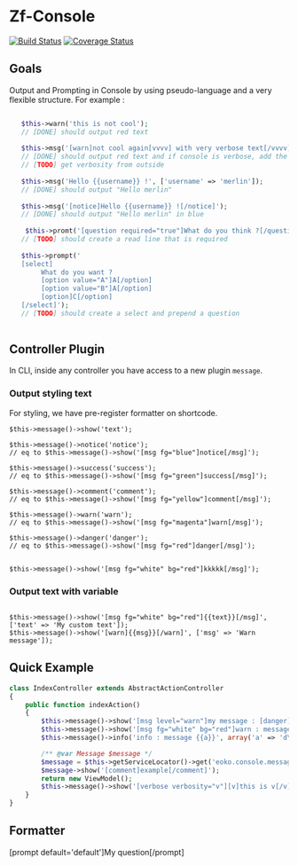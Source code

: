 # Zf-Console

[![Build Status](https://travis-ci.org/iam-merlin/zf-console.svg?branch=master)](https://travis-ci.org/iam-merlin/zf-console)
[![Coverage Status](https://coveralls.io/repos/iam-merlin/zf-console/badge.svg)](https://coveralls.io/r/iam-merlin/zf-console)

## Goals

Output and Prompting in Console by using pseudo-language and a very flexible structure. For example :

```PHP

   $this->warn('this is not cool');
   // [DONE] should output red text
   
   $this->msg('[warn]not cool again[vvvv] with very verbose text[/vvvv][/warn]');
   // [DONE] should output red text and if console is verbose, add the vvvv text.
   // [TODO] get verbosity from outside
   
   $this->msg('Hello {{username}} !', ['username' => 'merlin']);
   // [DONE] should output "Hello merlin"
   
   $this->msg('[notice]Hello {{username}} ![/notice]');
   // [DONE] should output "Hello merlin" in blue
   
    $this->promt('[question required="true"]What do you think ?[/question]');
   // [TODO] should create a read line that is required
   
   $this->prompt('
   [select]
        What do you want ?
        [option value="A"]A[/option]
        [option value="B"]A[/option]
        [option]C[/option]
   [/select]');
   // [TODO] should create a select and prepend a question
   
```

## Controller Plugin

In CLI, inside any controller you have access to a new plugin `message`.

### Output styling text

For styling, we have pre-register formatter on shortcode.
 
 ```
 $this->message()->show('text');
 
 $this->message()->notice('notice');
 // eq to $this->message()->show('[msg fg="blue"]notice[/msg]');
 
 $this->message()->success('success');
 // eq to $this->message()->show('[msg fg="green"]success[/msg]');
 
 $this->message()->comment('comment');
 // eq to $this->message()->show('[msg fg="yellow"]comment[/msg]');
 
 $this->message()->warn('warn');
 // eq to $this->message()->show('[msg fg="magenta"]warn[/msg]');
 
 $this->message()->danger('danger');
 // eq to $this->message()->show('[msg fg="red"]danger[/msg]');
 
 
 $this->message()->show('[msg fg="white" bg="red"]kkkkk[/msg]');
 
 ```

### Output text with variable
 
 ```
 
 $this->message()->show('[msg fg="white" bg="red"]{{text}}[/msg]', ['text' => 'My custom text']);
 $this->message()->show('[warn]{{msg}}[/warn]', ['msg' => 'Warn message']);
 
 ```


## Quick Example

```PHP
class IndexController extends AbstractActionController
{
    public function indexAction()
    {
        $this->message()->show('[msg level="warn"]my message : [danger]{{message}}[/danger][/msg]', array('message' => '[danger]wololo[/danger]'));
        $this->message()->show('[msg fg="white" bg="red"]warn : message {{a}}[/msg]', array('a' => 'd\'exemple!'));
        $this->message()->info('info : message {{a}}', array('a' => 'd\'exemple!'));

        /** @var Message $message */
        $message = $this->getServiceLocator()->get('eoko.console.message');
        $message->show('[comment]example[/comment]');
        return new ViewModel();
        $this->message()->show('[verbose verbosity="v"][v]this is v[/v] not [vv]vv[/vv][/verbose]');
    }
}
```


## Formatter

[prompt default='default']My question[/prompt]
